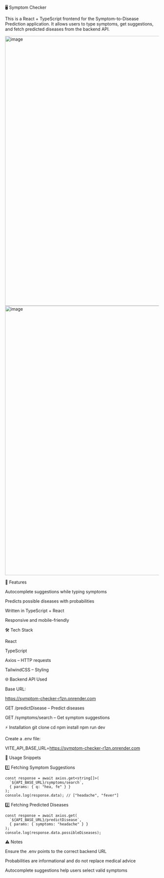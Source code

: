 🖥️ Symptom Checker 

This is a React + TypeScript frontend for the Symptom-to-Disease Prediction application.
It allows users to type symptoms, get suggestions, and fetch predicted diseases from the backend API.

<img width="748" height="881" alt="image" src="https://github.com/user-attachments/assets/ef1f5e60-ba31-4fc3-ab17-f4bab92b824b" />

<img width="1167" height="880" alt="image" src="https://github.com/user-attachments/assets/74536029-ec7b-4437-88be-7e77a55334a8" />


🚀 Features

Autocomplete suggestions while typing symptoms

Predicts possible diseases with probabilities

Written in TypeScript + React

Responsive and mobile-friendly

🛠️ Tech Stack

React

TypeScript

Axios – HTTP requests

 TailwindCSS – Styling

🌐 Backend API Used

Base URL:

https://symptom-checker-r1zn.onrender.com


GET /predictDisease – Predict diseases

GET /symptoms/search – Get symptom suggestions

⚡ Installation
git clone <frontend-repo-url>
cd <frontend-folder>
npm install
npm run dev


Create a .env file:

VITE_API_BASE_URL=https://symptom-checker-r1zn.onrender.com

📝 Usage Snippets

1️⃣ Fetching Symptom Suggestions
```
const response = await axios.get<string[]>(
  `${API_BASE_URL}/symptoms/search`,
  { params: { q: "hea, fe" } }
);
console.log(response.data); // ["headache", "fever"]
```

2️⃣ Fetching Predicted Diseases
```
const response = await axios.get(
  `${API_BASE_URL}/predictDisease`,
  { params: { symptoms: "headache" } }
);
console.log(response.data.possibleDiseases);
```

⚠️ Notes

Ensure the .env points to the correct backend URL

Probabilities are informational and do not replace medical advice

Autocomplete suggestions help users select valid symptoms
